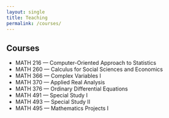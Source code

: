 ```yaml
---
layout: single
title: Teaching
permalink: /courses/
---
```


## Courses
- MATH 216 — Computer-Oriented Approach to Statistics
- MATH 260 — Calculus for Social Sciences and Economics
- MATH 366 — Complex Variables I
- MATH 370 — Applied Real Analysis
- MATH 376 — Ordinary Differential Equations
- MATH 491 — Special Study I
- MATH 493 — Special Study II
- MATH 495 — Mathematics Projects I
